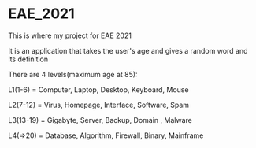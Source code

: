 # EAE_2021

This is where my project for EAE 2021

It is an application that takes the user's age and gives a random word and its definition

There are 4 levels(maximum age at 85):

L1(1-6) = Computer, Laptop, Desktop, Keyboard, Mouse

L2(7-12) = Virus, Homepage, Interface, Software, Spam

L3(13-19) = Gigabyte, Server, Backup, Domain , Malware

L4(=>20) = Database, Algorithm, Firewall, Binary, Mainframe
